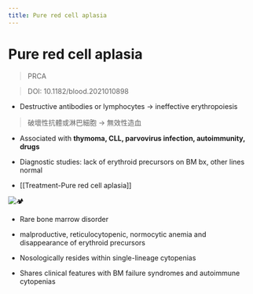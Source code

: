 ```yaml
---
title: Pure red cell aplasia
---
```

# Pure red cell aplasia

> PRCA

> DOI: 10.1182/blood.2021010898

* Destructive antibodies or lymphocytes → ineffective erythropoiesis

> 破壞性抗體或淋巴細胞 → 無效性造血

* Associated with **thymoma, CLL, parvovirus infection, autoimmunity, drugs**

* Diagnostic studies: lack of erythroid precursors on BM bx, other lines normal

* [[Treatment-Pure red cell aplasia]]


![🏕️](https://i.imgur.com/vw1Zcy2.png)

- Rare bone marrow disorder
 
- malproductive, reticulocytopenic, normocytic anemia and disappearance of erythroid precursors
 
- Nosologically resides within single-lineage cytopenias
- Shares clinical features with BM failure syndromes and autoimmune cytopenias
